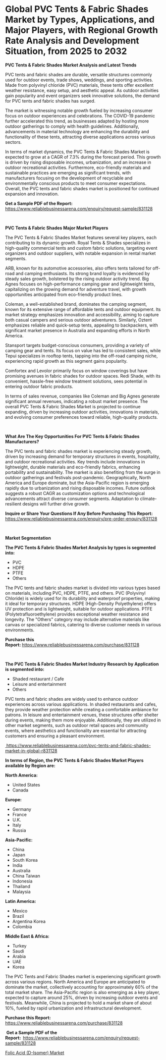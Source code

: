 <p><h1>Global PVC Tents & Fabric Shades Market by Types, Applications, and Major Players, with Regional Growth Rate Analysis and Development Situation, from 2025 to 2032</h1></p><p><strong>PVC Tents & Fabric Shades Market Analysis and Latest Trends</strong></p>
<p><p>PVC tents and fabric shades are durable, versatile structures commonly used for outdoor events, trade shows, weddings, and sporting activities. Made from polyvinyl chloride (PVC) materials, these tents offer excellent weather resistance, easy setup, and aesthetic appeal. As outdoor activities gain popularity and event organizers seek innovative solutions, the demand for PVC tents and fabric shades has surged.</p><p>The market is witnessing notable growth fueled by increasing consumer focus on outdoor experiences and celebrations. The COVID-19 pandemic further accelerated this trend, as businesses adapted by hosting more outdoor gatherings to comply with health guidelines. Additionally, advancements in material technology are enhancing the durability and functionality of these tents, attracting diverse applications across various sectors.</p><p>In terms of market dynamics, the PVC Tents & Fabric Shades Market is expected to grow at a CAGR of 7.3% during the forecast period. This growth is driven by rising disposable incomes, urbanization, and an increase in outdoor recreational activities. Furthermore, eco-friendly materials and sustainable practices are emerging as significant trends, with manufacturers focusing on the development of recyclable and environmentally conscious products to meet consumer expectations. Overall, the PVC tents and fabric shades market is positioned for continued expansion and innovation.</p></p>
<p><strong>Get a Sample PDF of the Report:&nbsp;</strong> <a href="https://www.reliablebusinessarena.com/enquiry/request-sample/831128?utm_campaign=2189&utm_medium=2&utm_source=Github&utm_content=ia&utm_term=25032025&utm_id=pvc-tents-fabric-shades">https://www.reliablebusinessarena.com/enquiry/request-sample/831128</a></p>
<p>&nbsp;</p>
<p><strong>PVC Tents & Fabric Shades Major Market Players</strong></p>
<p><p>The PVC Tents & Fabric Shades Market features several key players, each contributing to its dynamic growth. Royal Tents & Shades specializes in high-quality commercial tents and custom fabric solutions, targeting event organizers and outdoor suppliers, with notable expansion in rental market segments.</p><p>ARB, known for its automotive accessories, also offers tents tailored for off-road and camping enthusiasts. Its strong brand loyalty is evidenced by steady sales growth, bolstered by the rising outdoor activity trend. Big Agnes focuses on high-performance camping gear and lightweight tents, capitalizing on the growing demand for adventure travel, with growth opportunities anticipated from eco-friendly product lines.</p><p>Coleman, a well-established brand, dominates the camping segment, known for its extensive range of affordable tents and outdoor equipment. Its market strategy emphasizes innovation and accessibility, aiming to capture both casual campers and serious outdoor adventurers. Similarly, Oztent emphasizes reliable and quick-setup tents, appealing to backpackers, with significant market presence in Australia and expanding efforts in North America.</p><p>Stansport targets budget-conscious consumers, providing a variety of camping gear and tents. Its focus on value has led to consistent sales, while Tepui specializes in rooftop tents, tapping into the off-road camping niche, experiencing rapid growth as this segment gains popularity.</p><p>Comfortex and Levolor primarily focus on window coverings but have promising avenues in fabric shades for outdoor spaces. Redi Shade, with its convenient, hassle-free window treatment solutions, sees potential in entering outdoor fabric products.</p><p>In terms of sales revenue, companies like Coleman and Big Agnes generate significant annual revenues, indicating a robust market presence. The overall PVC Tents & Fabric Shades Market is projected to continue expanding, driven by increasing outdoor activities, innovations in materials, and evolving consumer preferences toward reliable, high-quality products.</p></p>
<p>&nbsp;</p>
<p><strong>What Are The Key Opportunities For PVC Tents & Fabric Shades Manufacturers?</strong></p>
<p><p>The PVC tents and fabric shades market is experiencing steady growth, driven by increasing demand for temporary structures in events, hospitality, and outdoor recreational activities. Key trends include innovations in lightweight, durable materials and eco-friendly fabrics, enhancing portability and sustainability. The market is also benefiting from the surge in outdoor gatherings and festivals post-pandemic. Geographically, North America and Europe dominate, but the Asia-Pacific region is emerging rapidly due to urbanization and rising disposable incomes. Future outlook suggests a robust CAGR as customization options and technological advancements attract diverse consumer segments. Adaptation to climate-resilient designs will further drive growth.</p></p>
<p><strong>Inquire or Share Your Questions If Any Before Purchasing This Report:</strong> <a href="https://www.reliablebusinessarena.com/enquiry/pre-order-enquiry/831128?utm_campaign=2189&utm_medium=2&utm_source=Github&utm_content=ia&utm_term=25032025&utm_id=pvc-tents-fabric-shades">https://www.reliablebusinessarena.com/enquiry/pre-order-enquiry/831128</a></p>
<p>&nbsp;</p>
<p><strong>Market Segmentation</strong></p>
<p><strong>The PVC Tents & Fabric Shades Market Analysis by types is segmented into:</strong></p>
<p><ul><li>PVC</li><li>HDPE</li><li>PTFE</li><li>Others</li></ul></p>
<p><p>The PVC tents and fabric shades market is divided into various types based on materials, including PVC, HDPE, PTFE, and others. PVC (Polyvinyl Chloride) is widely used for its durability and waterproof properties, making it ideal for temporary structures. HDPE (High-Density Polyethylene) offers UV protection and is lightweight, suitable for outdoor applications. PTFE (Polytetrafluoroethylene) provides exceptional weather resistance and longevity. The "Others" category may include alternative materials like canvas or specialized fabrics, catering to diverse customer needs in various environments.</p></p>
<p><strong>Purchase this Report:&nbsp;</strong><a href="https://www.reliablebusinessarena.com/purchase/831128?utm_campaign=2189&utm_medium=2&utm_source=Github&utm_content=ia&utm_term=25032025&utm_id=pvc-tents-fabric-shades">https://www.reliablebusinessarena.com/purchase/831128</a></p>
<p>&nbsp;</p>
<p><strong>The PVC Tents & Fabric Shades Market Industry Research by Application is segmented into:</strong></p>
<p><ul><li>Shaded restaurant / Cafe</li><li>Leisure and entertainment</li><li>Others</li></ul></p>
<p><p>PVC tents and fabric shades are widely used to enhance outdoor experiences across various applications. In shaded restaurants and cafes, they provide weather protection while creating a comfortable ambiance for patrons. In leisure and entertainment venues, these structures offer shelter during events, making them more enjoyable. Additionally, they are utilized in other market segments, such as outdoor retail spaces and community events, where aesthetics and functionality are essential for attracting customers and ensuring a pleasant environment.</p></p>
<p><a href="https://www.reliablebusinessarena.com/pvc-tents-and-fabric-shades-market-in-global-r831128?utm_campaign=2189&utm_medium=2&utm_source=Github&utm_content=ia&utm_term=25032025&utm_id=pvc-tents-fabric-shades">&nbsp;https://www.reliablebusinessarena.com/pvc-tents-and-fabric-shades-market-in-global-r831128</a></p>
<p><strong>In terms of Region, the PVC Tents & Fabric Shades Market Players available by Region are:</strong></p>
<p>
    <p> <strong> North America: </strong>
        <ul>
            <li>United States</li>
            <li>Canada</li>
        </ul>
        </p> 
    <p> <strong> Europe: </strong>
        <ul>
            <li>Germany</li>
            <li>France</li>
            <li>U.K.</li>
            <li>Italy</li>
            <li>Russia</li>
        </ul>
        </p> 
    <p> <strong> Asia-Pacific: </strong>
        <ul>
            <li>China</li>
            <li>Japan</li>
            <li>South Korea</li>
            <li>India</li>
            <li>Australia</li>
            <li>China Taiwan</li>
            <li>Indonesia</li>
            <li>Thailand</li>
            <li>Malaysia</li>
        </ul>
        </p> 
    <p> <strong> Latin America: </strong>
        <ul>
            <li>Mexico</li>
            <li>Brazil</li>
            <li>Argentina Korea</li>
            <li>Colombia</li>
        </ul>
        </p> 
    <p> <strong> Middle East & Africa: </strong>
        <ul>
            <li>Turkey</li>
            <li>Saudi</li>
            <li>Arabia</li>
            <li>UAE</li>
            <li>Korea</li>
        </ul>
    </p>
    </p>
<p><p>The PVC Tents and Fabric Shades market is experiencing significant growth across various regions. North America and Europe are anticipated to dominate the market, collectively accounting for approximately 60% of the total market share. The Asia-Pacific region is also emerging as a key player, expected to capture around 25%, driven by increasing outdoor events and festivals. Meanwhile, China is projected to hold a market share of about 10%, fueled by rapid urbanization and infrastructural development.</p></p>
<p><strong>Purchase this Report: </strong><a href="https://www.reliablebusinessarena.com/purchase/831128?utm_campaign=2189&utm_medium=2&utm_source=Github&utm_content=ia&utm_term=25032025&utm_id=pvc-tents-fabric-shades">https://www.reliablebusinessarena.com/purchase/831128</a></p>
<p>&nbsp;<strong>Get a Sample PDF of the Report:&nbsp;&nbsp;</strong><a href="https://www.reliablebusinessarena.com/enquiry/request-sample/831128?utm_campaign=2189&utm_medium=2&utm_source=Github&utm_content=ia&utm_term=25032025&utm_id=pvc-tents-fabric-shades">https://www.reliablebusinessarena.com/enquiry/request-sample/831128</a></p>
<p><strong></strong></p>
<p><p><a href="https://github.com/FlorianWolf90/Market-Research-Report-List-1/blob/main/folic-acid-d-isomer-market.md?utm_campaign=2189&utm_medium=2&utm_source=Github&utm_content=ia&utm_term=25032025&utm_id=pvc-tents-fabric-shades">Folic Acid (D-Isomer) Market</a></p></p>